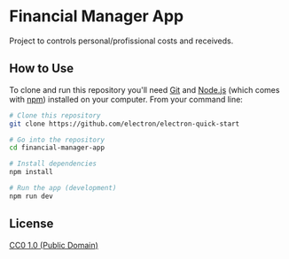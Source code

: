 # Financial Manager App

Project to controls personal/profissional costs and receiveds.

## How to Use

To clone and run this repository you'll need [Git](https://git-scm.com) and [Node.js](https://nodejs.org/en/download/) (which comes with [npm](http://npmjs.com)) installed on your computer. From your command line:

```bash
# Clone this repository
git clone https://github.com/electron/electron-quick-start

# Go into the repository
cd financial-manager-app

# Install dependencies
npm install

# Run the app (development)
npm run dev
```

## License

[CC0 1.0 (Public Domain)](LICENSE.md)